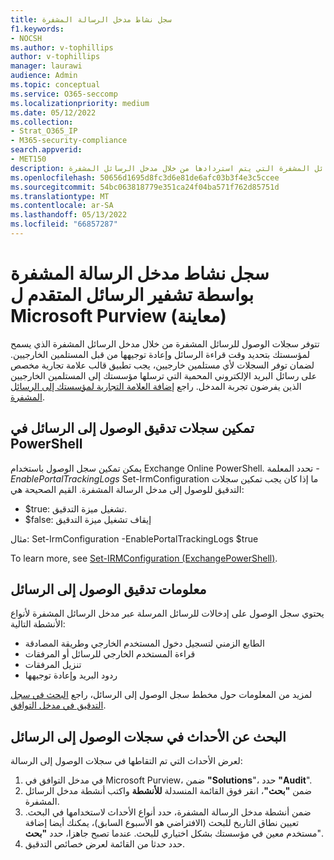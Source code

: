 ```yaml
---
title: سجل نشاط مدخل الرسالة المشفرة
f1.keywords:
- NOCSH
ms.author: v-tophillips
author: v-tophillips
manager: laurawi
audience: Admin
ms.topic: conceptual
ms.service: O365-seccomp
ms.localizationpriority: medium
ms.date: 05/12/2022
ms.collection:
- Strat_O365_IP
- M365-security-compliance
search.appverid:
- MET150
description: تتوفر سجلات الوصول للرسائل المشفرة التي يتم استردادها من خلال مدخل الرسائل المشفرة.
ms.openlocfilehash: 50656d1695d8fc3d6e81de6afc03b3f4e3c5ccee
ms.sourcegitcommit: 54bc063818779e351ca24f04ba571f762d85751d
ms.translationtype: MT
ms.contentlocale: ar-SA
ms.lasthandoff: 05/13/2022
ms.locfileid: "66857287"
---
```

# <a name="encrypted-message-portal-activity-log-by-microsoft-purview-advanced-message-encryption-preview"></a>سجل نشاط مدخل الرسالة المشفرة بواسطة تشفير الرسائل المتقدم ل Microsoft Purview (معاينة)

تتوفر سجلات الوصول للرسائل المشفرة من خلال مدخل الرسائل المشفرة الذي يسمح لمؤسستك بتحديد وقت قراءة الرسائل وإعادة توجيهها من قبل المستلمين الخارجيين. لضمان توفر السجلات لأي مستلمين خارجيين، يجب تطبيق قالب علامة تجارية مخصص على رسائل البريد الإلكتروني المحمية التي ترسلها مؤسستك إلى المستلمين الخارجيين الذين يفرضون تجربة المدخل. راجع [إضافة العلامة التجارية لمؤسستك إلى الرسائل المشفرة](add-your-organization-brand-to-encrypted-messages.md).

## <a name="enabling-message-access-audit-logs-in-powershell"></a>تمكين سجلات تدقيق الوصول إلى الرسائل في PowerShell

يمكن تمكين سجل الوصول باستخدام Exchange Online PowerShell. تحدد المعلمة *-EnablePortalTrackingLogs* Set-IrmConfiguration ما إذا كان يجب تمكين سجلات التدقيق للوصول إلى مدخل الرسالة المشفرة. القيم الصحيحة هي:

- $true: تشغيل ميزة التدقيق.
- $false: إيقاف تشغيل ميزة التدقيق

مثال: Set-IrmConfiguration -EnablePortalTrackingLogs $true

To learn more, see [Set-IRMConfiguration (ExchangePowerShell)](/powershell/module/exchange/set-irmconfiguration).

## <a name="message-access-audit-information"></a>معلومات تدقيق الوصول إلى الرسائل

يحتوي سجل الوصول على إدخالات للرسائل المرسلة عبر مدخل الرسائل المشفرة لأنواع الأنشطة التالية:

- الطابع الزمني لتسجيل دخول المستخدم الخارجي وطريقة المصادقة
- قراءة المستخدم الخارجي للرسائل أو المرفقات
- تنزيل المرفقات
- ردود البريد وإعادة توجيهها

لمزيد من المعلومات حول مخطط سجل الوصول إلى الرسائل، راجع [البحث في سجل التدقيق في مدخل التوافق](search-the-audit-log-in-security-and-compliance.md#encrypted-message-portal-activities).

## <a name="search-for-events-in-the-message-access-logs"></a>البحث عن الأحداث في سجلات الوصول إلى الرسائل

لعرض الأحداث التي تم التقاطها في سجلات الوصول إلى الرسالة:

1. في مدخل التوافق في Microsoft Purview، ضمن **"Solutions**"، حدد **"Audit**".
1. ضمن **"بحث"**، انقر فوق القائمة المنسدلة **للأنشطة** واكتب أنشطة مدخل الرسائل المشفرة.
1. ضمن أنشطة مدخل الرسالة المشفرة، حدد أنواع الأحداث لاستخدامها في البحث. تعيين نطاق التاريخ للبحث (الافتراضي هو الأسبوع السابق)، يمكنك أيضا إضافة مستخدم معين في مؤسستك بشكل اختياري للبحث. عندما تصبح جاهزا، حدد **"بحث**".
1. حدد حدثا من القائمة لعرض خصائص التدقيق.
